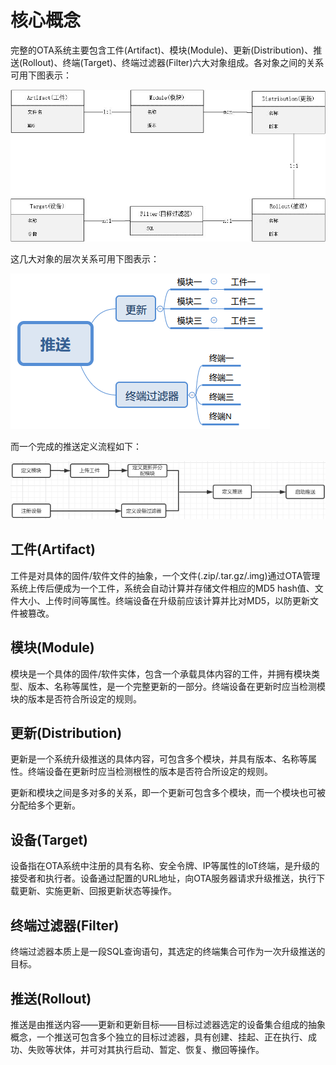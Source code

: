 # 核心概念

完整的OTA系统主要包含工件\(Artifact\)、模块\(Module\)、更新\(Distribution\)、推送\(Rollout\)、终端\(Target\)、终端过滤器\(Filter\)六大对象组成。各对象之间的关系可用下图表示：

![](/assets/ota.jpg)

这几大对象的层次关系可用下图表示：

![](/assets/Selection_016.png)

而一个完成的推送定义流程如下：

![](/assets/Selection_018.png)

## 工件\(Artifact\)

工件是对具体的固件/软件文件的抽象，一个文件\(.zip/.tar.gz/.img\)通过OTA管理系统上传后便成为一个工件，系统会自动计算并存储文件相应的MD5 hash值、文件大小、上传时间等属性。终端设备在升级前应该计算并比对MD5，以防更新文件被篡改。

## 模块\(Module\)

模块是一个具体的固件/软件实体，包含一个承载具体内容的工件，并拥有模块类型、版本、名称等属性，是一个完整更新的一部分。终端设备在更新时应当检测模块的版本是否符合所设定的规则。

## 更新\(Distribution\)

更新是一个系统升级推送的具体内容，可包含多个模块，并具有版本、名称等属性。终端设备在更新时应当检测根性的版本是否符合所设定的规则。

更新和模块之间是多对多的关系，即一个更新可包含多个模块，而一个模块也可被分配给多个更新。

## 设备\(Target\)

设备指在OTA系统中注册的具有名称、安全令牌、IP等属性的IoT终端，是升级的接受者和执行者。设备通过配置的URL地址，向OTA服务器请求升级推送，执行下载更新、实施更新、回报更新状态等操作。

## 终端过滤器\(Filter\)

终端过滤器本质上是一段SQL查询语句，其选定的终端集合可作为一次升级推送的目标。

## 推送\(Rollout\)

推送是由推送内容——更新和更新目标——目标过滤器选定的设备集合组成的抽象概念，一个推送可包含多个独立的目标过滤器，具有创建、挂起、正在执行、成功、失败等状体，并可对其执行启动、暂定、恢复、撤回等操作。

